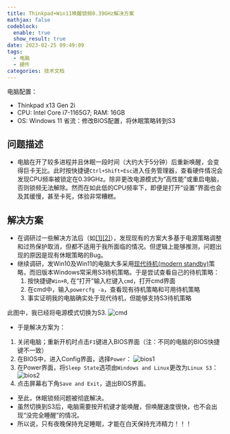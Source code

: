 ```yaml
---
title: Thinkpad+Win11唤醒锁频0.39GHz解决方案
mathjax: false
codeblock:
  enable: true
  show_result: true
date: 2023-02-25 09:49:09
tags: 
  - 电脑
  - 硬件
categories: 技术文档
---
```

电脑配置：
- Thinkpad x13 Gen 2i
- CPU: Intel Core i7-1165G7; RAM: 16GB
- OS: Windows 11
省流：修改BIOS配置，将休眠策略转到S3
<!--more-->

## 问题描述
- 电脑在开了较多进程并且休眠一段时间（大约大于5分钟）后重新唤醒，会变得巨卡无比。此时按快捷键`Ctrl+Shift+Esc`进入任务管理器，查看硬件情况会发现CPU频率被锁定在0.39GHz。除非更改电源模式为“高性能”或重启电脑，否则锁频无法解除。然而在如此低的CPU频率下，即便是打开“设置”界面也会及其缓慢，甚至卡死，体验非常糟糕。

## 解决方案
- 在调研过一些解决方法后（如[\[1\]](https://www.bilibili.com/video/av893211472/?vd_source=e1706ec19d799cb1d011c5e7b290e8fa)[\[2\]](https://www.zhihu.com/question/335095596)），发现现有的方案大多基于电源策略调整和过热保护取消，但都不适用于我所面临的情况。但逻辑上能够推测，问题出现的原因是现有休眠策略的Bug。
- 继续调研，发Win10及Win11的电脑大多采用[现代待机(modern standby)](https://learn.microsoft.com/zh-CN/windows-hardware/design/device-experiences/modern-standby-vs-s3)策略，而旧版本Windows常采用S3待机策略。于是尝试查看自己的待机策略：
  1. 按快捷键`Win+R`, 在“打开”输入栏键入`cmd`，打开cmd界面
  2. 在cmd中，输入`powercfg -a`，查看现有待机策略和可用待机策略
  3. 事实证明我的电脑确实处于现代待机，但能够支持S3待机策略

此图中，我已经将电源模式切换为S3.
![cmd](cmd.jpg) 

- 于是解决方案为：
1. 关闭电脑；重新开机时点击`F1`键进入BIOS界面（注：不同的电脑的BIOS快捷键不一致）
2. 在BIOS中，进入Config界面，选择`Power`：
![bios1](bios1.jpg)
3. 在Power界面，将`Sleep State`选项由`Windows and Linux`更改为`Linux S3`：
![bios2](bios2.jpg)
4. 点击屏幕右下角`Save and Exit`，退出BIOS界面。

- 至此，休眠锁频问题被彻底解决。
- 虽然切换到S3后，电脑需要按开机键才能唤醒，但唤醒速度很快，也不会出现“没完全睡醒”的情况。
- 所以说，只有夜晚保持充足睡眠，才能在白天保持充沛精力！！！
  


<section class="post-full-comments">
    <link rel="stylesheet" href="https://cdn.jsdelivr.net/npm/gitalk@1/dist/gitalk.css">
    <script src="https://cdn.jsdelivr.net/npm/gitalk@1/dist/gitalk.min.js"></script>
    <div id="gitalk-container"></div>
    <script>
        var gitalk = new Gitalk({
            clientID: 'e1bbf465a324641f76ce',
            clientSecret: 'b865ad952a6494eb48283884abbe479d3f89f4a4',
            repo: 'LiJT-Daily-Comments',
            owner: 'CSLiJT',
            admin: ['CSLiJT'], //这里可以填写具有写权限的用户名列表，用来初始化Issues的
            id: document.title+document.date,
            distractionFreeMode: false // Facebook-like distraction free mode
        });
        gitalk.render('gitalk-container');
    </script>
</section>